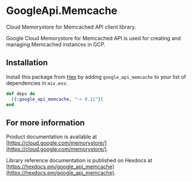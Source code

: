 # GoogleApi.Memcache

Cloud Memorystore for Memcached API client library.

Google Cloud Memorystore for Memcached API is used for creating and managing Memcached instances in GCP.

## Installation

Install this package from [Hex](https://hex.pm) by adding
`google_api_memcache` to your list of dependencies in `mix.exs`:

```elixir
def deps do
  [{:google_api_memcache, "~> 0.11"}]
end
```

## For more information

Product documentation is available at [https://cloud.google.com/memorystore/](https://cloud.google.com/memorystore/).

Library reference documentation is published on Hexdocs at
[https://hexdocs.pm/google_api_memcache](https://hexdocs.pm/google_api_memcache).
